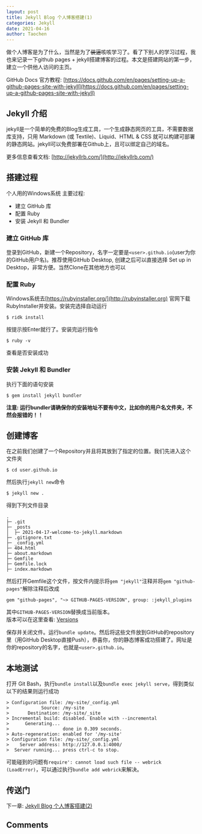 ```yaml
---
layout: post
title: Jekyll Blog 个人博客搭建(1)
categories: Jekyll
date: 2021-04-16
author: Taochen
---
```

 
做个人博客是为了什么，当然是为了~~装逼~~咳咳学习了。看了下别人的学习过程，我也来记录一下github pages + jekyll搭建博客的过程。本文是搭建网站的第一步，建立一个供他人访问的主页。

GitHub Docs 官方教程: 
[https://docs.github.com/en/pages/setting-up-a-github-pages-site-with-jekyll](https://docs.github.com/en/pages/setting-up-a-github-pages-site-with-jekyll)

## Jekyll 介绍

jekyll是一个简单的免费的Blog生成工具，一个生成静态网页的工具，不需要数据库支持，只用 Markdown (或 Textile)、Liquid、HTML & CSS 就可以构建可部署的静态网站。jekyll可以免费部署在Github上，且可以绑定自己的域名。

更多信息查看文档: [http://jekyllrb.com/](http://jekyllrb.com/)

## 搭建过程

个人用的Windows系统
主要过程: 
* 建立 GitHub 库
* 配置 Ruby
* 安装 Jekyll 和 Bundler

### 建立 GitHub 库

登录到GitHub，新建一个Repository，名字一定要是```<user>.github.io```(user为你的GitHub用户名)。推荐使用GitHub Desktop, 创建之后可以直接选择 Set up in Desktop，非常方便。当然Clone在其他地方也可以

### 配置 Ruby

Windows系统去[https://rubyinstaller.org/](http://rubyinstaller.org)
官网下载RubyInstaller并安装。安装完选择自动运行 

```
$ ridk install
```

按提示按Enter就行了。安装完运行指令

```
$ ruby -v
```

查看是否安装成功


### 安装 Jekyll 和 Bundler

执行下面的语句安装

```
$ gem install jekyll bundler
```

**注意: 运行bundler请确保你的安装地址不要有中文，比如你的用户名文件夹，不然会报错的！！** 

## 创建博客

在之前我们创建了一个Repository并且将其放到了指定的位置。我们先进入这个文件夹

```
$ cd user.github.io
```

然后执行```jekyll new```命令

```
$ jekyll new . 
```

得到下列文件目录

```
.
├─ .git
├─ _posts
│  ├─ 2021-04-17-welcome-to-jekyll.markdown
├─ .gitignore.txt
├─ _config.yml
├─ 404.html
├─ about.markdown
├─ Gemfile
├─ Gemfile.lock
├─ index.markdown
```

然后打开Gemfile这个文件，按文件内提示将```gem "jekyll"```注释并将```gem "github-pages"```解除注释后改成

```
gem "github-pages", "~> GITHUB-PAGES-VERSION", group: :jekyll_plugins
```

其中```GITHUB-PAGES-VERSION```替换成当前版本。<br>
版本可以在这里查看: [Versions](https://pages.github.com/versions/) <br>

保存并关闭文件。运行```bundle update```。然后将这些文件放到GitHub的repository里（用GitHub Desktop直接Push），恭喜你，你的静态博客成功搭建了。网址是你的repository的名字，也就是```<user>.github.io```。

## 本地测试

打开 Git Bash，执行```bundle install```以及```bundle exec jekyll serve```，得到类似以下的结果则运行成功

```
> Configuration file: /my-site/_config.yml
>            Source: /my-site
>       Destination: /my-site/_site
> Incremental build: disabled. Enable with --incremental
>      Generating...
>                    done in 0.309 seconds.
> Auto-regeneration: enabled for '/my-site'
> Configuration file: /my-site/_config.yml
>    Server address: http://127.0.0.1:4000/
>  Server running... press ctrl-c to stop.
```

可能碰到的问题有```require': cannot load such file -- webrick (LoadError)```，可以通过执行```bundle add webrick```来解决。

## 传送门

下一章: [Jekyll Blog 个人博客搭建(2)](https://thomasmental.github.io/2021/04/20/Jekyll-2/)

## Comments

